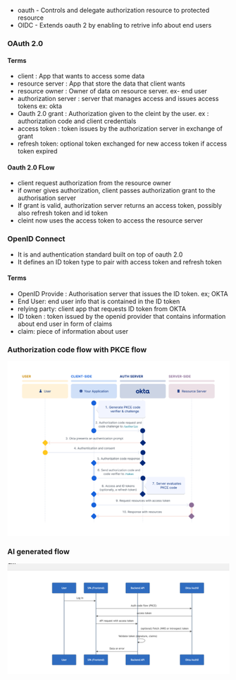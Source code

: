 - oauth - Controls and delegate authorization resource to protected resource
- OIDC - Extends oauth 2 by enabling to retrive info about end users

### OAuth 2.0
#### Terms
- client : App that wants to access some data
- resource server : App that store the data that client wants
- resource owner : Owner of data on resource server. ex- end user
- authorization server : server that manages access and issues access tokens ex: okta
- Oauth 2.0 grant : Authorization given to the cleint by the user. ex : authorization code and client credentials
- access token : token issues by the authorization server in exchange of grant
- refresh token: optional token exchanged for new access token if access token expired

#### Oauth 2.0 FLow
- client request authorization from the resource owner 
- if owner gives authorization, client passes authorization grant to the authorisation server
- If grant is valid, authorization server returns an access token, possibly also refresh token and id token
- cleint now uses the access token to access the resource server


### OpenID Connect
- It is and authentication standard built on top of oauth 2.0
- It defines an ID token type to pair with access token and refresh token

#### Terms
- OpenID Provide : Authorisation server that issues the ID token. ex; OKTA
- End User: end user info that is contained in the ID token
- relying party: client app that requests ID token from OKTA
- ID token : token issued by the openid provider that contains information about end user in form of claims
- claim: piece of information about user

### Authorization code flow with PKCE flow
![img](./media/pkce.png)

### AI generated flow
![img](./media/frontend-backend-flow.png)

